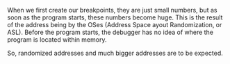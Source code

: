When we first create our breakpoints, they are just small numbers, but as soon as the program starts, these numbers become huge. This is the result of the address being by the OSes (Address Space ayout Randomization, or ASL). Before the program starts, the debugger has no idea of where the program is located within memory.

So, randomized addresses and much bigger addresses are to be expected.

